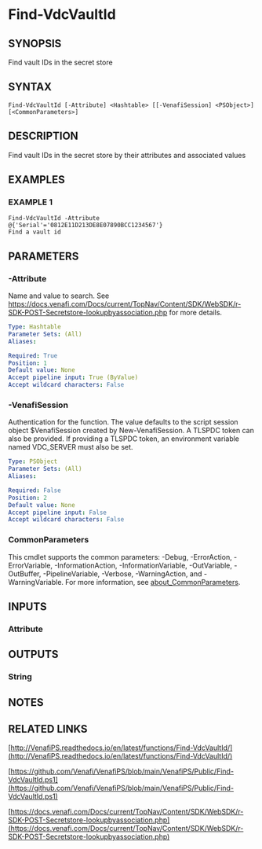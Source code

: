 # Find-VdcVaultId

## SYNOPSIS
Find vault IDs in the secret store

## SYNTAX

```
Find-VdcVaultId [-Attribute] <Hashtable> [[-VenafiSession] <PSObject>] [<CommonParameters>]
```

## DESCRIPTION
Find vault IDs in the secret store by their attributes and associated values

## EXAMPLES

### EXAMPLE 1
```
Find-VdcVaultId -Attribute @{'Serial'='0812E11D213DE8E07890BCC1234567'}
Find a vault id
```

## PARAMETERS

### -Attribute
Name and value to search.
See https://docs.venafi.com/Docs/current/TopNav/Content/SDK/WebSDK/r-SDK-POST-Secretstore-lookupbyassociation.php for more details.

```yaml
Type: Hashtable
Parameter Sets: (All)
Aliases:

Required: True
Position: 1
Default value: None
Accept pipeline input: True (ByValue)
Accept wildcard characters: False
```

### -VenafiSession
Authentication for the function.
The value defaults to the script session object $VenafiSession created by New-VenafiSession.
A TLSPDC token can also be provided.
If providing a TLSPDC token, an environment variable named VDC_SERVER must also be set.

```yaml
Type: PSObject
Parameter Sets: (All)
Aliases:

Required: False
Position: 2
Default value: None
Accept pipeline input: False
Accept wildcard characters: False
```

### CommonParameters
This cmdlet supports the common parameters: -Debug, -ErrorAction, -ErrorVariable, -InformationAction, -InformationVariable, -OutVariable, -OutBuffer, -PipelineVariable, -Verbose, -WarningAction, and -WarningVariable. For more information, see [about_CommonParameters](http://go.microsoft.com/fwlink/?LinkID=113216).

## INPUTS

### Attribute
## OUTPUTS

### String
## NOTES

## RELATED LINKS

[http://VenafiPS.readthedocs.io/en/latest/functions/Find-VdcVaultId/](http://VenafiPS.readthedocs.io/en/latest/functions/Find-VdcVaultId/)

[https://github.com/Venafi/VenafiPS/blob/main/VenafiPS/Public/Find-VdcVaultId.ps1](https://github.com/Venafi/VenafiPS/blob/main/VenafiPS/Public/Find-VdcVaultId.ps1)

[https://docs.venafi.com/Docs/current/TopNav/Content/SDK/WebSDK/r-SDK-POST-Secretstore-lookupbyassociation.php](https://docs.venafi.com/Docs/current/TopNav/Content/SDK/WebSDK/r-SDK-POST-Secretstore-lookupbyassociation.php)

